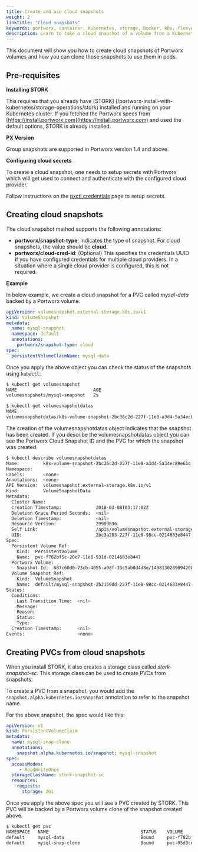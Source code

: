 ```yaml
---
title: Create and use cloud snapshots
weight: 2
linkTitle: "Cloud snapshots"
keywords: portworx, container, Kubernetes, storage, Docker, k8s, flexvol, pv, persistent disk, snapshots, stork, clones, cloud, cloudsnap
description: Learn to take a cloud snapshot of a volume from a Kubernetes persistent volume claim (PVC) and use that snapshot as the volume for a new pod. Try today!
---
```


This document will show you how to create cloud snapshots of Portworx volumes and how you can clone those snapshots to use them in pods.

## Pre-requisites

**Installing STORK**

This requires that you already have [STORK] (/portworx-install-with-kubernetes/storage-operations/stork) installed and running on your
Kubernetes cluster. If you fetched the Portworx specs from [https://install.portworx.com](https://install.portworx.com) and used the default options, STORK is already installed.

**PX Version**

Group snapshots are supported in Portworx version 1.4 and above.

**Configuring cloud secrets**

To create a cloud snapshot, one needs to setup secrets with Portworx which will get used to connect and authenticate with the configured cloud provider.

Follow instructions on the [pxctl credentials](/reference/cli/credentials) page to setup secrets.

## Creating cloud snapshots

The cloud snapshot method supports the following annotations:
* __portworx/snapshot-type__: Indicates the type of snapshot. For cloud snapshots, the value should be **cloud**.
* __portworx/cloud-cred-id__: (Optional) This specifies the credentials UUID if you have configured credentials for multiple cloud providers. In a situation where a single cloud provider is configured, this is not required.

**Example**

In below example, we create a cloud snapshot for a PVC called _mysql-data_ backed by a Portworx volume.

```yaml
apiVersion: volumesnapshot.external-storage.k8s.io/v1
kind: VolumeSnapshot
metadata:
  name: mysql-snapshot
  namespace: default
  annotations:
    portworx/snapshot-type: cloud
spec:
  persistentVolumeClaimName: mysql-data
```

Once you apply the above object you can check the status of the snapshots using `kubectl`:

```bash
$ kubectl get volumesnapshot
NAME                             AGE
volumesnapshots/mysql-snapshot   2s
```

```bash
$ kubectl get volumesnapshotdatas
NAME                                                                            AGE
volumesnapshotdatas/k8s-volume-snapshot-2bc36c2d-227f-11e8-a3d4-5a34ec89e61c    1s
```

The creation of the volumesnapshotdatas object indicates that the snapshot has been created. If you describe the volumesnapshotdatas object you can see the Portworx Cloud Snapshot ID and the PVC for which the snapshot was created.

```bash
$ kubectl describe volumesnapshotdatas
Name:         k8s-volume-snapshot-2bc36c2d-227f-11e8-a3d4-5a34ec89e61c
Namespace:    
Labels:       <none>
Annotations:  <none>
API Version:  volumesnapshot.external-storage.k8s.io/v1
Kind:         VolumeSnapshotData
Metadata:
  Cluster Name:                   
  Creation Timestamp:             2018-03-08T03:17:02Z
  Deletion Grace Period Seconds:  <nil>
  Deletion Timestamp:             <nil>
  Resource Version:               29989636
  Self Link:                      /apis/volumesnapshot.external-storage.k8s.io/v1/k8s-volume-snapshot-2bc36c2d-227f-11e8-a3d4-5a34ec89e61c
  UID:                            2bc3a203-227f-11e8-98cc-0214683e8447
Spec:
  Persistent Volume Ref:
    Kind:  PersistentVolume
    Name:  pvc-f782bf5c-20e7-11e8-931d-0214683e8447
  Portworx Volume:
    Snapshot Id:  687c60d0-73cb-4055-a08f-33c5ab8d4d8e/149813028909420894-125009403033610837-incr
  Volume Snapshot Ref:
    Kind:  VolumeSnapshot
    Name:  default/mysql-snapshot-2b2150dd-227f-11e8-98cc-0214683e8447
Status:
  Conditions:
    Last Transition Time:  <nil>
    Message:               
    Reason:                
    Status:                
    Type:                  
  Creation Timestamp:      <nil>
Events:                    <none>
```

## Creating PVCs from cloud snapshots

When you install STORK, it also creates a storage class called _stork-snapshot-sc_. This storage class can be used to create PVCs from snapshots.

To create a PVC from a snapshot, you would add the `snapshot.alpha.kubernetes.io/snapshot` annotation to refer to the snapshot
name.

For the above snapshot, the spec would like this:
```yaml
apiVersion: v1
kind: PersistentVolumeClaim
metadata:
  name: mysql-snap-clone
  annotations:
    snapshot.alpha.kubernetes.io/snapshot: mysql-snapshot
spec:
  accessModes:
     - ReadWriteOnce
  storageClassName: stork-snapshot-sc
  resources:
    requests:
      storage: 2Gi
```

Once you apply the above spec you will see a PVC created by STORK. This PVC will be backed by a Portworx volume clone of the snapshot created above.

```bash
$ kubectl get pvc  
NAMESPACE   NAME                                   STATUS    VOLUME                                     CAPACITY   ACCESS MODES   STORAGECLASS                AGE
default     mysql-data                             Bound     pvc-f782bf5c-20e7-11e8-931d-0214683e8447   2Gi        RWO            px-mysql-sc                 2d
default     mysql-snap-clone                       Bound     pvc-05d3ce48-2280-11e8-98cc-0214683e8447   2Gi        RWO            stork-snapshot-sc           2s
```

